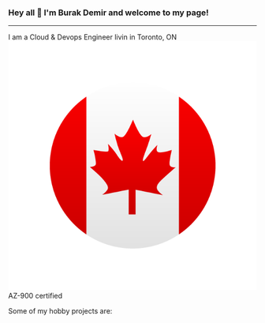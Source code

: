 ### Hey all 👋 I'm Burak Demir and welcome to my page!
---

I am a Cloud & Devops Engineer livin in Toronto, ON <img src="./images/canada_flag_s.png">
AZ-900 certified


Some of my hobby projects are:


<!--
**BcDemir/BcDemir** is a ✨ _special_ ✨ repository because its `README.md` (this file) appears on your GitHub profile.

Here are some ideas to get you started:

- 🔭 I’m currently working on ...
- 🌱 I’m currently learning ...
- 👯 I’m looking to collaborate on ...
- 🤔 I’m looking for help with ...
- 💬 Ask me about ...
- 📫 How to reach me: ...
- 😄 Pronouns: ...
- ⚡ Fun fact: ...
-->
